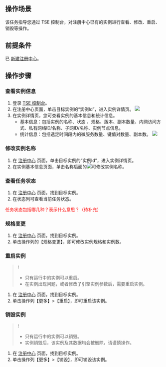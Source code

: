 ## 操作场景
该任务指导您通过 TSE 控制台，对注册中心已有的实例进行查看、修改、重启、销毁等操作。


## 前提条件
已 [新建注册中心](https://cloud.tencent.com/document/product/1364/52746)。


## 操作步骤

### 查看实例信息

1. 登录 [TSE 控制台](https://console.cloud.tencent.com/tse)。
2. 在注册中心页面，单击目标实例的“实例Id”，进入实例详情页。
![](https://main.qcloudimg.com/raw/9588a2846b0d5de4c662888e94f3badc.png)
3. 在实例详情页，您可查看实例的基本信息和统计信息。
	- 基本信息：包括实例的名称、状态	、规格、版本、副本数量、内网访问方式、私有网络ID/名称、子网ID/名称、实例节点信息。
	- 统计信息：包括选定时间段内的微服务数量、键值对数量、副本数。
![](https://main.qcloudimg.com/raw/d9babfaf49871babb94a7849d603b9a8.png)

### 修改实例名称
1. 在 [注册中心](https://console.cloud.tencent.com/tse/registry) 页面，单击目标实例的“实例Id”，进入实例详情页。
2. 在实例基本信息页面，单击名称后面的<img src="https://main.qcloudimg.com/raw/14b8e10c6c4d601864f09962a0dfab95.png" style="margin:0;">可修改实例名称。

### 查看任务状态
1. 在 [注册中心](https://console.cloud.tencent.com/tse/registry) 页面，找到目标实例。
2. 在状态列可查看当前任务状态。
  <p style="color:red;">任务状态包括哪几种？表示什么意思？（待补充）</p>


### 规格变更
1. 在 [注册中心](https://console.cloud.tencent.com/tse/registry) 页面，找到目标实例。
2. 单击操作列的【规格变更】，即可修改实例规格和实例数。

### 重启实例
>!
>- 只有运行中的实例可以重启。
>- 在实例出现问题，或者修改了引擎实例参数后，需要重启实例。

1. 在 [注册中心](https://console.cloud.tencent.com/tse/registry) 页面，找到目标实例。
2. 单击操作列【更多】>【重启】，即可重启该实例。




### 销毁实例
>!
>- 只有运行中的实例可以销毁。
>- 实例销毁后，该实例及其数据均会被删除，请谨慎操作。

1. 在 [注册中心](https://console.cloud.tencent.com/tse/registry) 页面，找到目标实例。
2. 单击操作列【更多】>【销毁】，即可销毁该实例。


